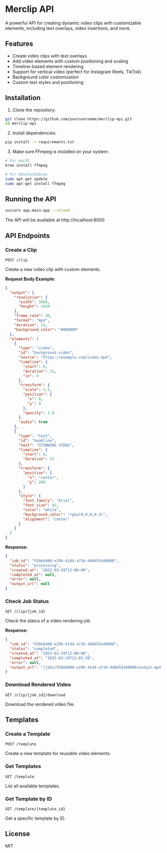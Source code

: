 # Merclip API

A powerful API for creating dynamic video clips with customizable elements, including text overlays, video insertions, and more.

## Features

- Create video clips with text overlays
- Add video elements with custom positioning and scaling
- Timeline-based element rendering
- Support for vertical video (perfect for Instagram Reels, TikTok)
- Background color customization
- Custom text styles and positioning

## Installation

1. Clone the repository:
```bash
git clone https://github.com/yourusername/merclip-api.git
cd merclip-api
```

2. Install dependencies:
```bash
pip install -r requirements.txt
```

3. Make sure FFmpeg is installed on your system:
```bash
# For macOS
brew install ffmpeg

# For Ubuntu/Debian
sudo apt-get update
sudo apt-get install ffmpeg
```

## Running the API

```bash
uvicorn app.main:app --reload
```

The API will be available at http://localhost:8000

## API Endpoints

### Create a Clip

`POST /clip`

Create a new video clip with custom elements.

**Request Body Example:**

```json
{
  "output": {
    "resolution": {
      "width": 1080,
      "height": 1920
    },
    "frame_rate": 30,
    "format": "mp4",
    "duration": 15,
    "background_color": "#000000"
  },
  "elements": [
    {
      "type": "video",
      "id": "background-video",
      "source": "https://example.com/video.mp4",
      "timeline": {
        "start": 0,
        "duration": 15,
        "in": 0
      },
      "transform": {
        "scale": 1.5,
        "position": {
          "x": 0,
          "y": 0
        },
        "opacity": 1.0
      },
      "audio": true
    },
    {
      "type": "text",
      "id": "headline",
      "text": "STUNNING VIEWS",
      "timeline": {
        "start": 0,
        "duration": 15
      },
      "transform": {
        "position": {
          "x": "center",
          "y": 200
        }
      },
      "style": {
        "font_family": "Arial",
        "font_size": 92,
        "color": "white",
        "background_color": "rgba(0,0,0,0.3)",
        "alignment": "center"
      }
    }
  ]
}
```

**Response:**

```json
{
  "job_id": "550e8400-e29b-41d4-a716-446655440000",
  "status": "processing",
  "created_at": "2023-03-29T12:00:00",
  "completed_at": null,
  "error": null,
  "output_url": null
}
```

### Check Job Status

`GET /clip/{job_id}`

Check the status of a video rendering job.

**Response:**

```json
{
  "job_id": "550e8400-e29b-41d4-a716-446655440000",
  "status": "completed",
  "created_at": "2023-03-29T12:00:00",
  "completed_at": "2023-03-29T12:01:30",
  "error": null,
  "output_url": "/jobs/550e8400-e29b-41d4-a716-446655440000/output.mp4"
}
```

### Download Rendered Video

`GET /clip/{job_id}/download`

Download the rendered video file.

## Templates

### Create a Template

`POST /template`

Create a new template for reusable video elements.

### Get Templates

`GET /template`

List all available templates.

### Get Template by ID

`GET /template/{template_id}`

Get a specific template by ID.

## License

MIT 